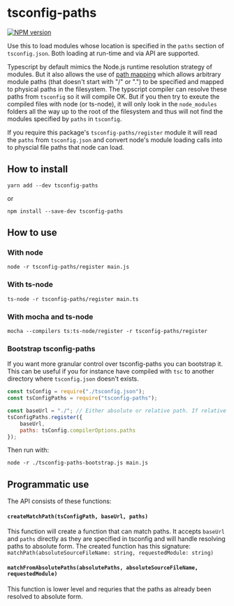 # tsconfig-paths

[![NPM version][npm-image]][npm-url]

Use this to load modules whose location is specified in the `paths` section of `tsconfig.json`. Both loading at run-time and via API are supported.

Typescript by default mimics the Node.js runtime resolution strategy of modules. But it also allows the use of [path mapping](https://www.typescriptlang.org/docs/handbook/module-resolution.html) which allows arbitrary module paths (that doesn't start with "/" or ".") to be specified and mapped to physical paths in the filesystem. The typscript compiler can resolve these paths from `tsconfig` so it will compile OK. But if you then try to exeute the compiled files with node (or ts-node), it will only look in the `node_modules` folders all the way up to the root of the filesystem and thus will not find the modules specified by `paths` in `tsconfig`.

If you require this package's `tsconfig-paths/register` module it will read the `paths` from `tsconfig.json` and convert node's module loading calls into to physcial file paths that node can load.

## How to install

```
yarn add --dev tsconfig-paths
```
or
```
npm install --save-dev tsconfig-paths
```

## How to use

### With node
`node -r tsconfig-paths/register main.js`

### With ts-node
`ts-node -r tsconfig-paths/register main.ts`

### With mocha and ts-node
`mocha --compilers ts:ts-node/register -r tsconfig-paths/register`

### Bootstrap tsconfig-paths
If you want more granular control over tsconfig-paths you can bootstrap it. This can be useful if you for instance have compiled with `tsc` to another directory where `tsconfig.json` doesn't exists.
```javascript
const tsConfig = require("./tsconfig.json");
const tsConfigPaths = require("tsconfig-paths");

const baseUrl = "./"; // Either absolute or relative path. If relative it's resolved to cwd.
tsConfigPaths.register({
    baseUrl,
    paths: tsConfig.compilerOptions.paths
});
```
Then run with:

`node -r ./tsconfig-paths-bootstrap.js main.js`

[npm-image]: https://img.shields.io/npm/v/tsconfig-paths.svg?style=flat
[npm-url]: https://www.npmjs.com/package/tsconfig-paths

## Programmatic use

The API consists of these functions:

#### `createMatchPath(tsConfigPath, baseUrl, paths)`
This function will create a function that can match paths. It accepts `baseUrl` and `paths` directly as they are specified in tsconfig and will handle resolving paths to absolute form. The created function has this signature: `matchPath(absoluteSourceFileName: string, requestedModule: string)`

#### `matchFromAbsolutePaths(absolutePaths, absoluteSourceFileName, requestedModule)`
This function is lower level and requries that the paths as already been resolved to absolute form.
